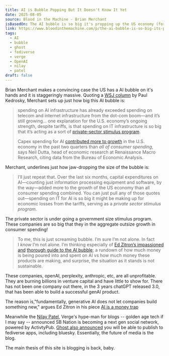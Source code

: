 ```yaml
---
title: AI is Bubble Popping But It Doesn't Know It Yet
date: 2025-08-05
source: Blood in the Machine - Brian Merchant
isBasedOn: The AI bubble is so big it's propping up the US economy (for now)
link: https://www.bloodinthemachine.com/p/the-ai-bubble-is-so-big-its-propping?utm_campaign=email-post&r=bwtcs&utm_source=substack&utm_medium=email
tags:
  - AI
  - bubble
  - ghost
  - fediverse
  - verge
  - OpenAI
  - nilay
  - patel
draft: false
---
```

Brian Merchant makes a convincing case the US has a AI bubble on it's hands and it is staggeringly massive. Quoting a [WSJ column](https://www.wsj.com/tech/ai/silicon-valley-ai-infrastructure-capex-cffe0431?st=oLCAcg&reflink=desktopwebshare_permalink) by Paul Kedrosky, Merchant sets up just how big this AI bubble is:

> spending on AI infrastructure has already exceeded spending on telecom and internet infrastructure from the dot-com boom—and it’s still growing… one explanation for the U.S. economy’s ongoing strength, despite tariffs, is that spending on IT infrastructure is so big that it’s acting as a sort of [private-sector stimulus program](https://paulkedrosky.com/honey-ai-capex-ate-the-economy/).
>
>   Capex spending for AI [contributed more to growth](https://x.com/RenMacLLC/status/1950544075989377196) in the U.S. economy in the past two quarters than _all of consumer spending_, says Neil Dutta, head of economic research at Renaissance Macro Research, citing data from the Bureau of Economic Analysis.

Merchant, underlines just how jaw-dropping the size of the bubble is: 

> I’ll just repeat that. Over the last six months, capital expenditures on AI—counting just information processing equipment and software, by the way—added more to the growth of the US economy than all consumer spending combined. You can just pull any of those quotes out—spending on IT for AI is so big it might be making up for economic losses from the tariffs, serving as a _private sector stimulus program_.

The private sector is under going a government size stimulus program. These companies are so big that they in the aggregate outsize growth in consumer spending!

> To me, this is just screaming bubble. I’m sure I’m not alone. In fact I _know_ I’m not alone. I’m thinking especially of [Ed Zitron’s impassioned and](https://www.wheresyoured.at/the-haters-gui/) _[](https://www.wheresyoured.at/the-haters-gui/)_[thorough guide to the AI bubble](https://www.wheresyoured.at/the-haters-gui/); a rundown of how much money is being poured into and spent on AI vs how much money these products are making, and surprise, the situation as it stands is not sustainable.

These companies, openAI, perplexity, anthropic, etc, are all unprofitable. They are burning billions in venture capital and have little to show for. There has not been one company out there, in the 3 years chatGPT released 3.0, that has been able to build a successful genAI product.

The reason is,"fundamentally, generative AI does not let companies build something new," argues Ed Zitron in his piece [AI is a money trap](https://www.wheresyoured.at/ai-is-a-money-trap/?ref=ed-zitrons-wheres-your-ed-at-newsletter)

Meanwhile the [Nilay Patel](https://bsky.app/profile/reckless.bsky.social/post/3lvqn6sjvtc2u), Verge's hype-man for blogs -- golden age tech if I may say -- announced SB Nation is becoming a next gen social network, powered by ActivtyPub. [Ghost also announced](https://aramzs.xyz/noteworthy/ghost-is-building-a-blogger-decentralized-future/) you will be able to publish to fediverse apps, including bluesky. Essentially, the future of media is the blog.

The main thesis of this site is blogging is back, baby.